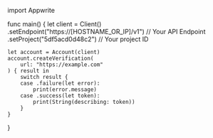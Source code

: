 import Appwrite

func main() {
let client = Client()
.setEndpoint("https://[HOSTNAME_OR_IP]/v1") // Your API Endpoint
.setProject("5df5acd0d48c2") // Your project ID

    let account = Account(client)
    account.createVerification(
        url: "https://example.com"
    ) { result in
        switch result {
        case .failure(let error):
            print(error.message)
        case .success(let token):
            print(String(describing: token))
        }
    }

}
